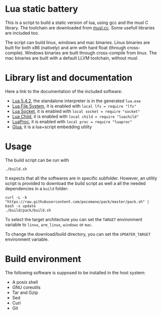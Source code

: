 
Lua static battery
==================

This is a script to build a static version of lua, using gcc and the musl C
library.  The toolchain are downloaded from [musl.cc](http://musl.cc). Some
usefull libraries are included too.

The script can build linux, windows and mac binaries. Linux binaries are built
for both x86 (natively) and arm with hard float (through cross-compile).
Windows binaries are built through cross-compile from linux. The mac binaries
are built with a default LLVM toolchain, without musl.

Library list and documentation
==============================

Here a link to the documentation of the included software:

- [Lua 5.4.2](https://www.lua.org/manual/5.4), the standalone interpreter is in the generated `lua.exe`
- [Lua File System](https://keplerproject.github.io/luafilesystem/manual.html#reference), it is enabled with `local lfs = require "lfs"`
- [Lua Socket](http://w3.impa.br/~diego/software/luasocket/reference.html), it is enabled with `local socket = require "socket"`
- [Lua Child](https://github.com/pocomane/luachild), it is enabled with `local child = require "luachild"`
- [LuaProc](https://github.com/pocomane/luaproc-extended), it is enabled with `local proc = require "luaproc"`
- [Glua](https://github.com/pocomane/glua), it is a lua+script embedding utility

Usage
======

The build script can be run with

```
./build.sh
```

It expects that all the softwares are in specific subfolder. However, an
utility script is provided to download the build script as well a all the
needed dependencies in a `build` folder:

```
curl -L -k "https://raw.githubusercontent.com/pocomane/pack/master/pack.sh" | bash -s update
./build/pack/build.sh
```

To select the target architecture you can set the `TARGET` environment variable
to `linux`, `arm_linux`, `windows` or `mac`.

To change the download/build directory, you can set the `UPDATER_TARGET`
environment variable.

Build environment
=================

The following software is supposed to be installed in the host system:

- A posix shell
- GNU coreutils
- Tar and Gzip
- Sed
- Curl
- Git

